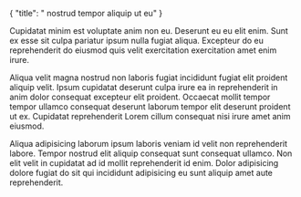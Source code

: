 {
  "title": " nostrud tempor aliquip ut eu"
}

Cupidatat minim est voluptate anim non eu. Deserunt eu eu elit enim. Sunt ex esse sit culpa pariatur ipsum nulla fugiat aliqua. Excepteur do eu reprehenderit do eiusmod quis velit exercitation exercitation amet enim irure.

Aliqua velit magna nostrud non laboris fugiat incididunt fugiat elit proident aliquip velit. Ipsum cupidatat deserunt culpa irure ea in reprehenderit in anim dolor consequat excepteur elit proident. Occaecat mollit tempor tempor ullamco consequat deserunt laborum tempor elit deserunt proident ut ex. Cupidatat reprehenderit Lorem cillum consequat nisi irure amet anim eiusmod.

Aliqua adipisicing laborum ipsum laboris veniam id velit non reprehenderit labore. Tempor nostrud elit aliquip consequat sunt consequat ullamco. Non elit velit in cupidatat ad id mollit reprehenderit id enim. Dolor adipisicing dolore fugiat do sit qui incididunt adipisicing eu sunt aliquip amet aute reprehenderit.